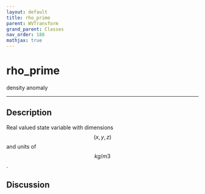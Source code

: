 ```yaml
---
layout: default
title: rho_prime
parent: WVTransform
grand_parent: Classes
nav_order: 188
mathjax: true
---
```


#  rho_prime

density anomaly


---

## Description
Real valued state variable with dimensions $$(x,y,z)$$ and units of $$kg/m3$$.

## Discussion

